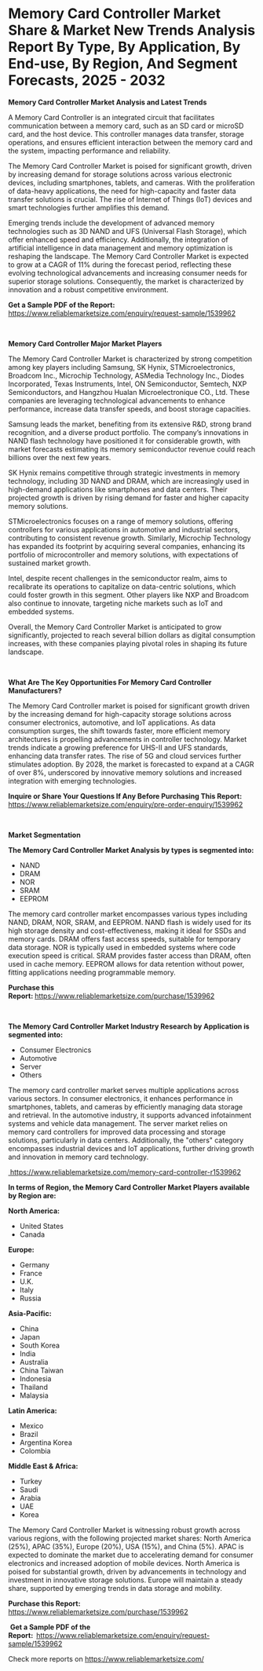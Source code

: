 <p><h1>Memory Card Controller Market Share & Market New Trends Analysis Report By Type, By Application, By End-use, By Region, And Segment Forecasts, 2025 - 2032</h1></p><p><strong>Memory Card Controller Market Analysis and Latest Trends</strong></p>
<p><p>A Memory Card Controller is an integrated circuit that facilitates communication between a memory card, such as an SD card or microSD card, and the host device. This controller manages data transfer, storage operations, and ensures efficient interaction between the memory card and the system, impacting performance and reliability.</p><p>The Memory Card Controller Market is poised for significant growth, driven by increasing demand for storage solutions across various electronic devices, including smartphones, tablets, and cameras. With the proliferation of data-heavy applications, the need for high-capacity and faster data transfer solutions is crucial. The rise of Internet of Things (IoT) devices and smart technologies further amplifies this demand.</p><p>Emerging trends include the development of advanced memory technologies such as 3D NAND and UFS (Universal Flash Storage), which offer enhanced speed and efficiency. Additionally, the integration of artificial intelligence in data management and memory optimization is reshaping the landscape. The Memory Card Controller Market is expected to grow at a CAGR of 11% during the forecast period, reflecting these evolving technological advancements and increasing consumer needs for superior storage solutions. Consequently, the market is characterized by innovation and a robust competitive environment.</p></p>
<p><strong>Get a Sample PDF of the Report:&nbsp;</strong> <a href="https://www.reliablemarketsize.com/enquiry/request-sample/1539962?utm_campaign=2268&utm_medium=2&utm_source=Github&utm_content=ia&utm_term=11022025&utm_id=memory-card-controller">https://www.reliablemarketsize.com/enquiry/request-sample/1539962</a></p>
<p>&nbsp;</p>
<p><strong>Memory Card Controller Major Market Players</strong></p>
<p><p>The Memory Card Controller Market is characterized by strong competition among key players including Samsung, SK Hynix, STMicroelectronics, Broadcom Inc., Microchip Technology, ASMedia Technology Inc., Diodes Incorporated, Texas Instruments, Intel, ON Semiconductor, Semtech, NXP Semiconductors, and Hangzhou Hualan Microelectronique CO., Ltd. These companies are leveraging technological advancements to enhance performance, increase data transfer speeds, and boost storage capacities.</p><p>Samsung leads the market, benefiting from its extensive R&D, strong brand recognition, and a diverse product portfolio. The company’s innovations in NAND flash technology have positioned it for considerable growth, with market forecasts estimating its memory semiconductor revenue could reach billions over the next few years.</p><p>SK Hynix remains competitive through strategic investments in memory technology, including 3D NAND and DRAM, which are increasingly used in high-demand applications like smartphones and data centers. Their projected growth is driven by rising demand for faster and higher capacity memory solutions.</p><p>STMicroelectronics focuses on a range of memory solutions, offering controllers for various applications in automotive and industrial sectors, contributing to consistent revenue growth. Similarly, Microchip Technology has expanded its footprint by acquiring several companies, enhancing its portfolio of microcontroller and memory solutions, with expectations of sustained market growth.</p><p>Intel, despite recent challenges in the semiconductor realm, aims to recalibrate its operations to capitalize on data-centric solutions, which could foster growth in this segment. Other players like NXP and Broadcom also continue to innovate, targeting niche markets such as IoT and embedded systems.</p><p>Overall, the Memory Card Controller Market is anticipated to grow significantly, projected to reach several billion dollars as digital consumption increases, with these companies playing pivotal roles in shaping its future landscape.</p></p>
<p>&nbsp;</p>
<p><strong>What Are The Key Opportunities For Memory Card Controller Manufacturers?</strong></p>
<p><p>The Memory Card Controller market is poised for significant growth driven by the increasing demand for high-capacity storage solutions across consumer electronics, automotive, and IoT applications. As data consumption surges, the shift towards faster, more efficient memory architectures is propelling advancements in controller technology. Market trends indicate a growing preference for UHS-II and UFS standards, enhancing data transfer rates. The rise of 5G and cloud services further stimulates adoption. By 2028, the market is forecasted to expand at a CAGR of over 8%, underscored by innovative memory solutions and increased integration with emerging technologies.</p></p>
<p><strong>Inquire or Share Your Questions If Any Before Purchasing This Report:</strong> <a href="https://www.reliablemarketsize.com/enquiry/pre-order-enquiry/1539962?utm_campaign=2268&utm_medium=2&utm_source=Github&utm_content=ia&utm_term=11022025&utm_id=memory-card-controller">https://www.reliablemarketsize.com/enquiry/pre-order-enquiry/1539962</a></p>
<p>&nbsp;</p>
<p><strong>Market Segmentation</strong></p>
<p><strong>The Memory Card Controller Market Analysis by types is segmented into:</strong></p>
<p><ul><li>NAND</li><li>DRAM</li><li>NOR</li><li>SRAM</li><li>EEPROM</li></ul></p>
<p><p>The memory card controller market encompasses various types including NAND, DRAM, NOR, SRAM, and EEPROM. NAND flash is widely used for its high storage density and cost-effectiveness, making it ideal for SSDs and memory cards. DRAM offers fast access speeds, suitable for temporary data storage. NOR is typically used in embedded systems where code execution speed is critical. SRAM provides faster access than DRAM, often used in cache memory. EEPROM allows for data retention without power, fitting applications needing programmable memory.</p></p>
<p><strong>Purchase this Report:&nbsp;</strong><a href="https://www.reliablemarketsize.com/purchase/1539962?utm_campaign=2268&utm_medium=2&utm_source=Github&utm_content=ia&utm_term=11022025&utm_id=memory-card-controller">https://www.reliablemarketsize.com/purchase/1539962</a></p>
<p>&nbsp;</p>
<p><strong>The Memory Card Controller Market Industry Research by Application is segmented into:</strong></p>
<p><ul><li>Consumer Electronics</li><li>Automotive</li><li>Server</li><li>Others</li></ul></p>
<p><p>The memory card controller market serves multiple applications across various sectors. In consumer electronics, it enhances performance in smartphones, tablets, and cameras by efficiently managing data storage and retrieval. In the automotive industry, it supports advanced infotainment systems and vehicle data management. The server market relies on memory card controllers for improved data processing and storage solutions, particularly in data centers. Additionally, the "others" category encompasses industrial devices and IoT applications, further driving growth and innovation in memory card technology.</p></p>
<p><a href="https://www.reliablemarketsize.com/memory-card-controller-r1539962?utm_campaign=2268&utm_medium=2&utm_source=Github&utm_content=ia&utm_term=11022025&utm_id=memory-card-controller">&nbsp;https://www.reliablemarketsize.com/memory-card-controller-r1539962</a></p>
<p><strong>In terms of Region, the Memory Card Controller Market Players available by Region are:</strong></p>
<p>
    <p> <strong> North America: </strong>
        <ul>
            <li>United States</li>
            <li>Canada</li>
        </ul>
        </p> 
    <p> <strong> Europe: </strong>
        <ul>
            <li>Germany</li>
            <li>France</li>
            <li>U.K.</li>
            <li>Italy</li>
            <li>Russia</li>
        </ul>
        </p> 
    <p> <strong> Asia-Pacific: </strong>
        <ul>
            <li>China</li>
            <li>Japan</li>
            <li>South Korea</li>
            <li>India</li>
            <li>Australia</li>
            <li>China Taiwan</li>
            <li>Indonesia</li>
            <li>Thailand</li>
            <li>Malaysia</li>
        </ul>
        </p> 
    <p> <strong> Latin America: </strong>
        <ul>
            <li>Mexico</li>
            <li>Brazil</li>
            <li>Argentina Korea</li>
            <li>Colombia</li>
        </ul>
        </p> 
    <p> <strong> Middle East & Africa: </strong>
        <ul>
            <li>Turkey</li>
            <li>Saudi</li>
            <li>Arabia</li>
            <li>UAE</li>
            <li>Korea</li>
        </ul>
    </p>
    </p>
<p><p>The Memory Card Controller Market is witnessing robust growth across various regions, with the following projected market shares: North America (25%), APAC (35%), Europe (20%), USA (15%), and China (5%). APAC is expected to dominate the market due to accelerating demand for consumer electronics and increased adoption of mobile devices. North America is poised for substantial growth, driven by advancements in technology and investment in innovative storage solutions. Europe will maintain a steady share, supported by emerging trends in data storage and mobility.</p></p>
<p><strong>Purchase this Report: </strong><a href="https://www.reliablemarketsize.com/purchase/1539962?utm_campaign=2268&utm_medium=2&utm_source=Github&utm_content=ia&utm_term=11022025&utm_id=memory-card-controller">https://www.reliablemarketsize.com/purchase/1539962</a></p>
<p>&nbsp;<strong>Get a Sample PDF of the Report:&nbsp;&nbsp;</strong><a href="https://www.reliablemarketsize.com/enquiry/request-sample/1539962?utm_campaign=2268&utm_medium=2&utm_source=Github&utm_content=ia&utm_term=11022025&utm_id=memory-card-controller">https://www.reliablemarketsize.com/enquiry/request-sample/1539962</a></p>
<p><strong></strong></p>
<p>Check more reports on <a href="https://www.reliablemarketsize.com/?utm_campaign=2268&utm_medium=2&utm_source=Github&utm_content=ia&utm_term=11022025&utm_id=memory-card-controller">https://www.reliablemarketsize.com/</a></p>